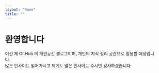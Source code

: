 ```yaml
---
layout: "home"
title: ""
---
```


# 환영합니다

이건 제 GitHub 의 개인공간 블로그이며, 개인의 지식 정리 공간으로 활용할 예정입니다. <br/>
많은 인사이트 얻어가시고 제게도 많은 인사이트 주시면 감사하겠습니다.